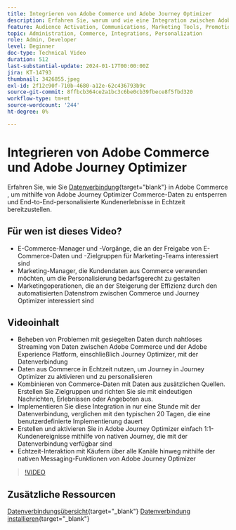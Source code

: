 ```yaml
---
title: Integrieren von Adobe Commerce und Adobe Journey Optimizer
description: Erfahren Sie, warum und wie eine Integration zwischen Adobe Commerce und Adobe Journey Optimizer implementiert werden kann.
feature: Audience Activation, Communications, Marketing Tools, Promotions/Events
topic: Administration, Commerce, Integrations, Personalization
role: Admin, Developer
level: Beginner
doc-type: Technical Video
duration: 512
last-substantial-update: 2024-01-17T00:00:00Z
jira: KT-14793
thumbnail: 3426855.jpeg
exl-id: 2f12c90f-710b-4680-a12e-62c436793b9c
source-git-commit: 8ffbcb364ce2a1bc3c6be0cb39fbece8f5fbd320
workflow-type: tm+mt
source-wordcount: '244'
ht-degree: 0%

---
```


# Integrieren von Adobe Commerce und Adobe Journey Optimizer

Erfahren Sie, wie Sie [Datenverbindung](https://experienceleague.adobe.com/docs/commerce-merchant-services/data-connection/overview.html){target="blank"} in Adobe Commerce , um mithilfe von Adobe Journey Optimizer Commerce-Daten zu entsperren und End-to-End-personalisierte Kundenerlebnisse in Echtzeit bereitzustellen.

## Für wen ist dieses Video?

- E-Commerce-Manager und -Vorgänge, die an der Freigabe von E-Commerce-Daten und -Zielgruppen für Marketing-Teams interessiert sind
- Marketing-Manager, die Kundendaten aus Commerce verwenden möchten, um die Personalisierung bedarfsgerecht zu gestalten
- Marketingoperationen, die an der Steigerung der Effizienz durch den automatisierten Datenstrom zwischen Commerce und Journey Optimizer interessiert sind

## Videoinhalt

- Beheben von Problemen mit gesiegelten Daten durch nahtloses Streaming von Daten zwischen Adobe Commerce und der Adobe Experience Platform, einschließlich Journey Optimizer, mit der Datenverbindung
- Daten aus Commerce in Echtzeit nutzen, um Journey in Journey Optimizer zu aktivieren und zu personalisieren
- Kombinieren von Commerce-Daten mit Daten aus zusätzlichen Quellen. Erstellen Sie Zielgruppen und richten Sie sie mit eindeutigen Nachrichten, Erlebnissen oder Angeboten aus.
- Implementieren Sie diese Integration in nur eine Stunde mit der Datenverbindung, verglichen mit den typischen 20 Tagen, die eine benutzerdefinierte Implementierung dauert
- Erstellen und aktivieren Sie in Adobe Journey Optimizer einfach 1:1-Kundenereignisse mithilfe von nativen Journey, die mit der Datenverbindung verfügbar sind
- Echtzeit-Interaktion mit Käufern über alle Kanäle hinweg mithilfe der nativen Messaging-Funktionen von Adobe Journey Optimizer

>[!VIDEO](https://video.tv.adobe.com/v/3426855/?learn=on)

## Zusätzliche Ressourcen

[Datenverbindungsübersicht](https://experienceleague.adobe.com/docs/commerce-merchant-services/data-connection/overview.html){target="_blank"}
[Datenverbindung installieren](https://experienceleague.adobe.com/docs/commerce-merchant-services/data-connection/fundamentals/install.html){target="_blank"}
